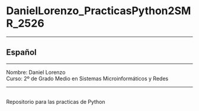 <h1>DanielLorenzo_PracticasPython2SMR_2526</h1>
<hr>
<h2>Español</h2>
<hr>
Nombre: Daniel Lorenzo 
<br>
Curso: 2º de Grado Medio en Sistemas Microinformáticos y Redes
<hr>
<br>
Repositorio para las practicas de Python
